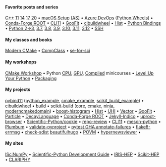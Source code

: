 #### Favorite posts and series

[C++](https://iscinumpy.dev/tags/cppxx)&nbsp;[11](https://iscinumpy.dev/post/cpp-11)&nbsp;[14](https://iscinumpy.dev/post/cpp-14)&nbsp;[17](https://iscinumpy.dev/post/cpp-17)&nbsp;[20](https://iscinumpy.dev/post/cpp-20) &bullet;
[macOS&nbsp;Setup](https://iscinumpy.dev/post/setup-a-new-mac) [(AS)](https://iscinumpy.dev/post/setup-apple-silicon) &bullet;
[Azure&nbsp;DevOps](https://iscinumpy.dev/categories/azure-devops) ([Python&nbsp;Wheels](https://iscinumpy.dev/post/azure-devops-python-wheels)) &bullet;
[Conda-Forge&nbsp;ROOT](https://iscinumpy.dev/post/root-conda) &bullet;
[CLI11](https://iscinumpy.dev/tags/cli11) &bullet;
[GooFit](https://iscinumpy.dev/tags/goofit) &bullet;
[cibuildwheel](https://iscinumpy.dev/tags/cibuildwheel) &bullet;
[Hist](https://iscinumpy.dev/tags/hist) &bullet;
[Python&nbsp;Bindings](https://iscinumpy.dev/tags/bindings) &bullet;
[Python&nbsp;2&rarr;3](https://iscinumpy.dev/post/python-3-upgrade), [3.7](https://iscinumpy.dev/post/python-37),&nbsp;[3.8](https://iscinumpy.dev/post/python-38),&nbsp;[3.9](https://iscinumpy.dev/post/python-39),&nbsp;[3.10](https://iscinumpy.dev/post/python-310),&nbsp;[3.11](https://iscinumpy.dev/post/python-311),&nbsp;[3.12](https://iscinumpy.dev/post/python-312) &bullet;
[SSH](https://iscinumpy.dev/post/setting-up-ssh-forwarding/)

#### My classes and books

[Modern&nbsp;CMake](https://cliutils.gitlab.io/modern-cmake/) &bullet;
[CompClass](https://henryiii.github.io/compclass) &bullet;
[se-for-sci](https://henryiii.github.io/se-for-sci)

#### My workshops

[CMake&nbsp;Workshop](https://hsf-training.github.io/hsf-training-cmake-webpage/) &bullet;
Python [CPU](https://github.com/henryiii/python-performance-minicourse), [GPU](https://github.com/henryiii/pygpu-minicourse), [Compiled](https://github.com/henryiii/python-compiled-minicourse) minicourses &bullet;
[Level&nbsp;Up Your Python](https://henryiii.github.io/level-up-your-python) &bullet;
[Packaging](https://intersect-training.org/packaging/)

#### My projects

[pybind11](https://pybind11.readthedocs.io) ([python_example](https://github.com/pybind/python_example), [cmake_example](https://github.com/pybind/cmake_example), [scikit_build_example](https://github.com/pybind/scikit_build_example)) &bullet;
[cibuildwheel](https://cibuildwheel.readthedocs.io) &bullet;
[build](https://pypa-build.readthedocs.io) &bullet;
[scikit-build](https://github.com/scikit-build/scikit-build) ([core](https://github.com/scikit-build/scikit-build-core), [cmake](https://github.com/scikit-build/cmake-python-distributions), [ninja](https://github.com/scikit-build/ninja-python-distributions), [moderncmakedomain]()) &bullet;
[boost-histogram](https://github.com/scikit-hep/boost-histogram) &bullet;
[Hist](https://github.com/scikit-hep/hist) &bullet;
[UHI](https://github.com/scikit-hep/uhi) &bullet;
[Vector](https://github.com/scikit-hep/vector) &bullet;
[GooFit](https://github.com/GooFit/GooFit) &bullet;
[Particle](https://github.com/scikit-hep/particle) &bullet;
[DecayLanguage](https://github.com/scikit-hep/decaylanguage) &bullet;
[Conda-Forge&nbsp;ROOT](https://github.com/conda-forge/root-feedstock) &bullet;
[Jekyll-Indico](https://github.com/iris-hep/jekyll-indico) &bullet;
[uproot-browser](https://github.com/scikit-hep/uproot-browser) &bullet;
[Scientific-Python/cookie](https://github.com/scientific-python/cookie) &bullet;
[repo-review](https://github.com/scientific-python/repo-review) &bullet;
[CLI11](https://github.com/CLIUtils/CLI11) &bullet;
[meson-python](https://github.com/mesonbuild/meson-python) &bullet;
[Plumbum](https://plumbum.readthedocs.io/en/latest) &bullet;
[validate-pyproject](https://github.com/abravalheri/validate-pyproject) &bullet;
[pytest&nbsp;GHA&nbsp;annotate-failures](https://github.com/utgwkk/pytest-github-actions-annotate-failures) &bullet;
[flake8-errmsg](https://github.com/henryiii/flake8-errmsg) &bullet;
[check-sdist](https://github.com/henryiii/check-sdist)
[beautifulhugo](https://github.com/halogenica/beautifulhugo) &bullet;
[POVM](https://github.com/Princeton-Penn-Vents/princeton-penn-flowmeter) &bullet;
[hypernewsviewer](https://github.com/henryiii/hypernewsviewer) &bullet;


#### My sites

[ISciNumPy](https://iscinumpy.dev) &bullet;
[Scientific-Python Development Guide](https://learn.scientific-python.org/development) &bullet;
[IRIS-HEP](https://iris-hep.org) &bullet;
[Scikit-HEP](https://scikit-hep.org) &bullet;
[CLARIPHY](https://clariphy.org)
